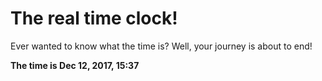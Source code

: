 # The real time clock!

Ever wanted to know what the time is? Well, your journey is about to end!

**The time is Dec 12, 2017, 15:37**